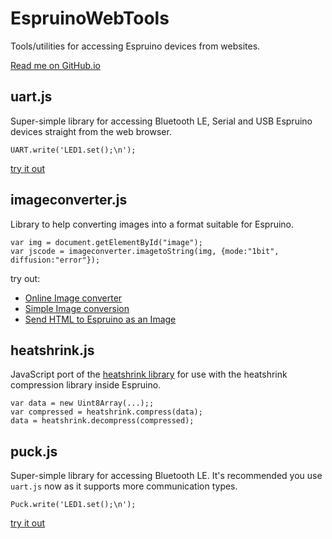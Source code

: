 EspruinoWebTools
================

Tools/utilities for accessing Espruino devices from websites.

[Read me on GitHub.io](https://espruino.github.io/EspruinoWebTools/)

## uart.js

Super-simple library for accessing Bluetooth LE, Serial and USB
Espruino devices straight from the web browser.

```
UART.write('LED1.set();\n');
```

[try it out](https://espruino.github.io/EspruinoWebTools/examples/uart.html)

## imageconverter.js

Library to help converting images into a format suitable for Espruino.

```
var img = document.getElementById("image");
var jscode = imageconverter.imagetoString(img, {mode:"1bit", diffusion:"error"});
```
try out:

* [Online Image converter](https://espruino.github.io/EspruinoWebTools/examples/imageconverter.html)
* [Simple Image conversion](https://espruino.github.io/EspruinoWebTools/examples/imageconverter-simple.html)
* [Send HTML to Espruino as an Image](https://espruino.github.io/EspruinoWebTools/examples/imageconverter-html.html)

## heatshrink.js

JavaScript port of the [heatshrink library](https://github.com/atomicobject/heatshrink)
for use with the heatshrink compression library inside Espruino.

```
var data = new Uint8Array(...);;
var compressed = heatshrink.compress(data);
data = heatshrink.decompress(compressed);
```

## puck.js

Super-simple library for accessing Bluetooth LE. It's recommended
you use `uart.js` now as it supports more communication types.

```
Puck.write('LED1.set();\n');
```

[try it out](https://espruino.github.io/EspruinoWebTools/examples/puck.html)
